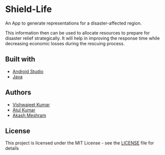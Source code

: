 # Shield-Life
An App to generate representations for a disaster-affected region.

This information then can be used to allocate resources to prepare for disaster relief strategically. It will help in improving the response time while decreasing economic losses during the rescuing process.

## Built with
* [Android Studio](https://developer.android.com/studio/)
* [Java](https://www.java.com/)


## Authors

*  [Vishwajeet Kumar](https://github.com/vishwajeetkr)
*  [Atul Kumar](https://github.com/atkatul)
*  [Akash Meshram](https://github.com/akashmeshram)

## License

This project is licensed under the MIT License - see the [LICENSE](./LICENSE) file for details
